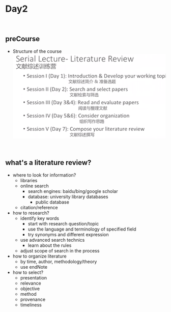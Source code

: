 # Day2
</br>

## preCourse
- Structure of the course
</br>![alt text](../images/preCourse.jpg)
</br>

## what's a literature review?
- where to look for information?
	- libraries
  - online search
	  - search engines: baidu/bing/google scholar
    - database: university library databases
	  - public database
  - citation/reference
- how to research?
  - identify key words
    - start with research question/topic
    - use the language and terminology of specified field
    - try synonyms and different expression
  - use advanced search technics
    - learn about the rules
  - adjust scope of search in the process
- how to organize literature
	- by time, author, methodology/theory
	- use endNote
- how to select?
  - presentation
  - relevance
  - objective
  - method
  - provenance
  - timeliness
